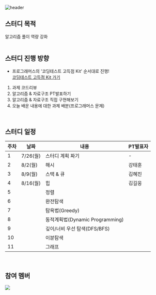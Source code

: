 ![header](https://capsule-render.vercel.app/api?type=waving&color=gradient&height=200&section=header&text=GUMI1+ALGO+STUDY&fontSize=50&fontAlignY=40&fontAlign=35)

## 스터디 목적

알고리즘 풀이 역량 강화   
<br/>

## 스터디 진행 방향

* 프로그래머스의 '코딩테스트 고득점 Kit' 순서대로 진행!  
  <a href="https://programmers.co.kr/learn/challenges">코딩테스트 고득점 Kit 가기</a>

1. 과제 코드리뷰
2. 알고리즘 & 자료구조 PT발표하기
3. 알고리즘 & 자료구조 직접 구현해보기
4. 오늘 배운 내용에 대한 과제 배분(프로그래머스 문제)
<br/>

## 스터디 일정

| 주차 | 날짜     | 내용                            | PT발표자 |
| ---- | -------- | ------------------------------- | -------- |
| 1    | 7/26(월) | 스터디 계획 짜기                | -        |
| 2    | 8/2(월)  | 해시                            | 강태훈   |
| 3    | 8/9(월)  | 스택 & 큐                       | 김혜진   |
| 4    | 8/16(월) | 힙                              | 김길웅   |
| 5    |          | 정렬                            |          |
| 6    |          | 완전탐색                        |          |
| 7    |          | 탐욕법(Greedy)                  |          |
| 8    |          | 동적계획법(Dynamic Programming) |          |
| 9    |          | 깊이/너비 우선 탐색(DFS/BFS)    |          |
| 10   |          | 이분탐색                        |          |
| 11   |          | 그래프                          |          |
<br/>

## 참여 멤버
<a href="https://github.com/kgw012/GUMI1_ALGO_STUDY/graphs/contributors">
  <img src="https://contrib.rocks/image?repo=kgw012/GUMI1_ALGO_STUDY" />
</a>
